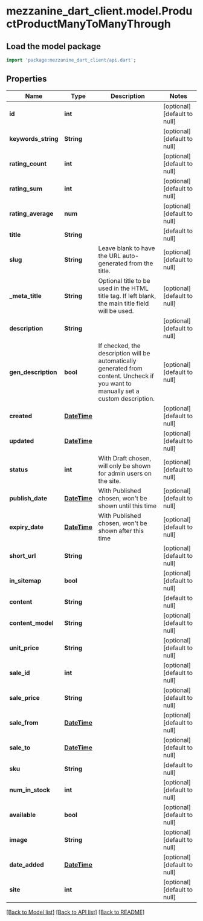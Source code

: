 # mezzanine_dart_client.model.ProductProductManyToManyThrough

## Load the model package
```dart
import 'package:mezzanine_dart_client/api.dart';
```

## Properties
Name | Type | Description | Notes
------------ | ------------- | ------------- | -------------
**id** | **int** |  | [optional] [default to null]
**keywords_string** | **String** |  | [optional] [default to null]
**rating_count** | **int** |  | [optional] [default to null]
**rating_sum** | **int** |  | [optional] [default to null]
**rating_average** | **num** |  | [optional] [default to null]
**title** | **String** |  | [default to null]
**slug** | **String** | Leave blank to have the URL auto-generated from the title. | [optional] [default to null]
**_meta_title** | **String** | Optional title to be used in the HTML title tag. If left blank, the main title field will be used. | [optional] [default to null]
**description** | **String** |  | [optional] [default to null]
**gen_description** | **bool** | If checked, the description will be automatically generated from content. Uncheck if you want to manually set a custom description. | [optional] [default to null]
**created** | [**DateTime**](DateTime.md) |  | [optional] [default to null]
**updated** | [**DateTime**](DateTime.md) |  | [optional] [default to null]
**status** | **int** | With Draft chosen, will only be shown for admin users on the site. | [optional] [default to null]
**publish_date** | [**DateTime**](DateTime.md) | With Published chosen, won&#39;t be shown until this time | [optional] [default to null]
**expiry_date** | [**DateTime**](DateTime.md) | With Published chosen, won&#39;t be shown after this time | [optional] [default to null]
**short_url** | **String** |  | [optional] [default to null]
**in_sitemap** | **bool** |  | [optional] [default to null]
**content** | **String** |  | [default to null]
**content_model** | **String** |  | [optional] [default to null]
**unit_price** | **String** |  | [optional] [default to null]
**sale_id** | **int** |  | [optional] [default to null]
**sale_price** | **String** |  | [optional] [default to null]
**sale_from** | [**DateTime**](DateTime.md) |  | [optional] [default to null]
**sale_to** | [**DateTime**](DateTime.md) |  | [optional] [default to null]
**sku** | **String** |  | [default to null]
**num_in_stock** | **int** |  | [optional] [default to null]
**available** | **bool** |  | [optional] [default to null]
**image** | **String** |  | [optional] [default to null]
**date_added** | [**DateTime**](DateTime.md) |  | [optional] [default to null]
**site** | **int** |  | [optional] [default to null]

[[Back to Model list]](../README.md#documentation-for-models) [[Back to API list]](../README.md#documentation-for-api-endpoints) [[Back to README]](../README.md)


